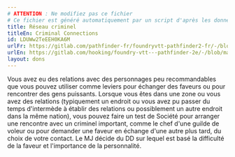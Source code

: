 ```yaml
---
# ATTENTION : Ne modifiez pas ce fichier
# Ce fichier est généré automatiquement par un script d'après les données du module Foundry VTT officiel et de sa traduction
title: Réseau criminel
titleEn: Criminal Connections
id: LDUWw2TeEEH0KA6M
urlFr: https://gitlab.com/pathfinder-fr/foundryvtt-pathfinder2-fr/-/blob/master/data/feats/LDUWw2TeEEH0KA6M.htm
urlEn: https://gitlab.com/hooking/foundry-vtt---pathfinder-2e/-/blob/master/packs/data/feats.db/criminal-connections.json
layout: dons
---
```

Vous avez eu des relations avec des personnages peu recommandables que vous pouvez utiliser comme leviers pour échanger des faveurs ou pour rencontrer des gens puissants. Lorsque vous êtes dans une zone ou vous avez des relations (typiquement un endroit ou vous avez pu passer du temps d'intermède à établir des relations ou possiblement un autre endroit dans la même nation), vous pouvez faire un test de Société pour arranger une rencontre avec un criminel important, comme le chef d'une guilde de voleur ou pour demander une faveur en échange d'une autre plus tard, du choix de votre contact. Le MJ décide du DD sur lequel est basé la difficulté de la faveur et l'importance de la personnalité.
